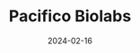 ---  
layout: startup_page  
title: "Pacifico Biolabs"  
id: "pacificobiolabs.com"  
permalink: "/pacificobiolabspacificobiolabs.com02162024/"  
website: "https://www.pacificobiolabs.com/"  
funding_round: "Pre-Seed"  
funding_amount: "$3.3M"  
investors: "Simon Capital, FoodLabs, Exceptional Ventures, Sprout & About Ventures"  
about: "Pacifico Biolabs is developing alternative seafood using a unique fermentation process to create whole muscle structures. Their method utilizes multiple microorganisms, including mycelium, and incorporates side streams from other food productions to minimize waste. This approach aims to produce highly nutritious, cost-effective alternative seafood products."  
markets: "Foodtech, Alternative Protein, Seafood"  
hq: "Berlin, Berlin, Germany"  
founded_year: "2022"  
linkedin: "https://www.linkedin.com/company/pacifico-biolabs"  
twitter: ""  
instagram: ""  
facebook: ""  
crunchbase: "https://www.crunchbase.com/organization/pacifico-biolabs"  
pitchbook: "https://pitchbook.com/profiles/company/535002-94"  

date_display: "16-Feb-2024"  
date: "2024-02-16"

# SEO Optimization  
meta_title: "Pacifico Biolabs - Pre-Seed Funding ($3.3M)"  
meta_description: "Pacifico Biolabs, Pacifico Biolabs is developing alternative seafood using a unique fermentation process to create whole muscle structures. Their method utilizes multip..."  
meta_keywords: "Pacifico Biolabs, Foodtech, Alternative Protein, Seafood, Pre-Seed funding"  
canonical_url: "https://startup.projectstartups.com/pacificobiolabspacificobiolabs.com02162024/"  
---